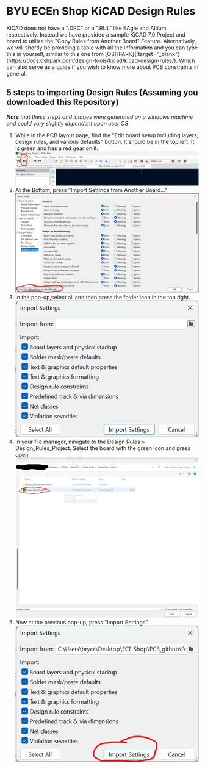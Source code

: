 # BYU ECEn Shop KiCAD Design Rules

KiCAD does not have a ".DRC" or a ".RUL" like EAgle and Altium, respectively. Instead we have provided a sample KiCAD 7.0 Project and board to utilize the "Copy Rules from Another Board" Feature. Alternatively, we will shortly be providing a table with all the information and you can type this in yourself, similar to this one from [OSHPARK]{:target="_blank"}(https://docs.oshpark.com/design-tools/kicad/kicad-design-rules/). Which can also serve as a guide if you wish to know more about PCB constraints in general.

## 5 steps to importing Design Rules (Assuming you downloaded this Repository)
 ***Note*** *that these steps and images were generated on a windows machine and could vary slightly dependent upon user OS*

1. While in the PCB layout page, find the "Edit board setup including layers, design rules, and various defaults" button. It should be in the top left. It is green and has a red gear on it. ![Image for step 1](./How%20to%20import%20Rules%20from%20Another%20Project/Step%201.png)
2. At the Bottom, press "Import Settings from Another Board..." ![Image for step 2](./How%20to%20import%20Rules%20from%20Another%20Project/Step%202.png)
3. In the pop-up,select all and then press the folder icon in the top right. ![Image for step 3](./How%20to%20import%20Rules%20from%20Another%20Project/Step%203.png)
4. In your file manager, navigate to the Design Rules > Design_Rules_Project. Select the board with the green icon and press open ![Image for step 4](./How%20to%20import%20Rules%20from%20Another%20Project/Step%204.png)
5. Now at the previous pop-up, press "Import Settings" ![Image for step 5](./How%20to%20import%20Rules%20from%20Another%20Project/Step%205.png)

